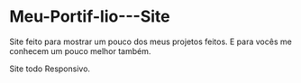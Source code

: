 # Meu-Portif-lio---Site

Site feito para mostrar um pouco dos meus projetos feitos. E para vocês me conhecem um pouco melhor também. 

Site todo Responsivo.
